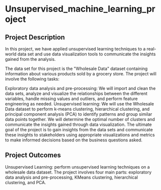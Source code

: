 # Unsupervised_machine_learning_project

## Project Description
In this project, we have applied unsupervised learning techniques to a real-world data set and use data visualization tools to communicate the insights gained from the analysis.

The data set for this project is the "Wholesale Data" dataset containing information about various products sold by a grocery store. The project will involve the following tasks:

Exploratory data analysis and pre-processing: We will import and clean the data sets, analyze and visualize the relationships between the different variables, handle missing values and outliers, and perform feature engineering as needed.
Unsupervised learning: We will use the Wholesale Data dataset to perform k-means clustering, hierarchical clustering, and principal component analysis (PCA) to identify patterns and group similar data points together. We will determine the optimal number of clusters and communicate the insights gained through data visualization.
The ultimate goal of the project is to gain insights from the data sets and communicate these insights to stakeholders using appropriate visualizations and metrics to make informed decisions based on the business questions asked.

## Project Outcomes
Unsupervised Learning: perform unsupervised learning techniques on a wholesale data dataset. The project involves four main parts: exploratory data analysis and pre-processing, KMeans clustering, hierarchical clustering, and PCA.


